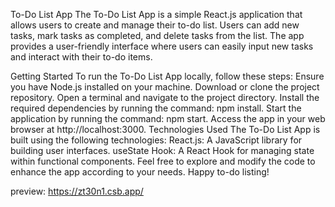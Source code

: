 To-Do List App
The To-Do List App is a simple React.js application that allows users to create and manage their to-do list. Users can add new tasks, mark tasks as completed, and delete tasks from the list. The app provides a user-friendly interface where users can easily input new tasks and interact with their to-do items.

Getting Started
To run the To-Do List App locally, follow these steps:
Ensure you have Node.js installed on your machine.
Download or clone the project repository.
Open a terminal and navigate to the project directory.
Install the required dependencies by running the command: npm install.
Start the application by running the command: npm start.
Access the app in your web browser at http://localhost:3000.
Technologies Used
The To-Do List App is built using the following technologies:
React.js: A JavaScript library for building user interfaces.
useState Hook: A React Hook for managing state within functional components.
Feel free to explore and modify the code to enhance the app according to your needs. Happy to-do listing!

preview: <https://zt30n1.csb.app/>
